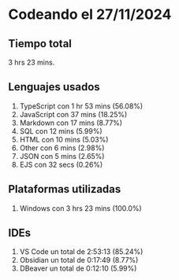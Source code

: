 # Codeando el 27/11/2024

## Tiempo total
3 hrs 23 mins.

## Lenguajes usados
1. TypeScript con 1 hr 53 mins (56.08%)
1. JavaScript con 37 mins (18.25%)
1. Markdown con 17 mins (8.77%)
1. SQL con 12 mins (5.99%)
1. HTML con 10 mins (5.03%)
1. Other con 6 mins (2.98%)
1. JSON con 5 mins (2.65%)
1. EJS con 32 secs (0.26%)

## Plataformas utilizadas
1. Windows con 3 hrs 23 mins (100.0%)

## IDEs
1. VS Code un total de 2:53:13 (85.24%)
1. Obsidian un total de 0:17:49 (8.77%)
1. DBeaver un total de 0:12:10 (5.99%)
